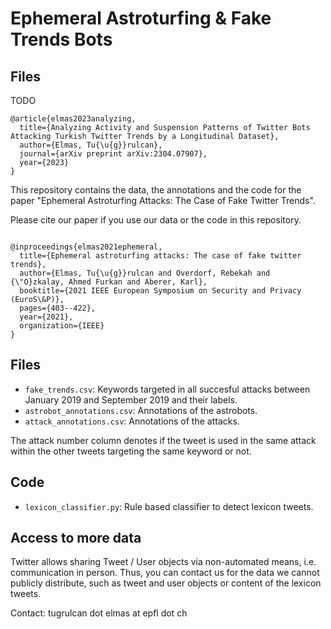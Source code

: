 # Ephemeral Astroturfing & Fake Trends Bots

## Files 

TODO



```
@article{elmas2023analyzing,
  title={Analyzing Activity and Suspension Patterns of Twitter Bots Attacking Turkish Twitter Trends by a Longitudinal Dataset},
  author={Elmas, Tu{\u{g}}rulcan},
  journal={arXiv preprint arXiv:2304.07907},
  year={2023}
}
```






This repository contains the data, the annotations and the code for the paper "Ephemeral Astroturfing Attacks: The Case of Fake Twitter Trends".

Please cite our paper if you use our data or the code in this repository.

```

@inproceedings{elmas2021ephemeral,
  title={Ephemeral astroturfing attacks: The case of fake twitter trends},
  author={Elmas, Tu{\u{g}}rulcan and Overdorf, Rebekah and {\"O}zkalay, Ahmed Furkan and Aberer, Karl},
  booktitle={2021 IEEE European Symposium on Security and Privacy (EuroS\&P)},
  pages={403--422},
  year={2021},
  organization={IEEE}
}
```

## Files 

- `fake_trends.csv`: Keywords targeted in all succesful attacks between January 2019 and September 2019 and their labels.
- `astrobot_annotations.csv`: Annotations of the astrobots.
- `attack_annotations.csv`: Annotations of the attacks. 

The attack number column denotes if the tweet is used in the same attack within the other tweets targeting the same keyword or not.

## Code

- `lexicon_classifier.py`: Rule based classifier to detect lexicon tweets. 

## Access to more data

Twitter allows sharing Tweet / User objects via non-automated means, i.e. communication in person. Thus, you can contact us for the data we cannot publicly distribute, such as tweet and user objects or content of the lexicon tweets.

Contact: tugrulcan dot elmas at epfl dot ch
